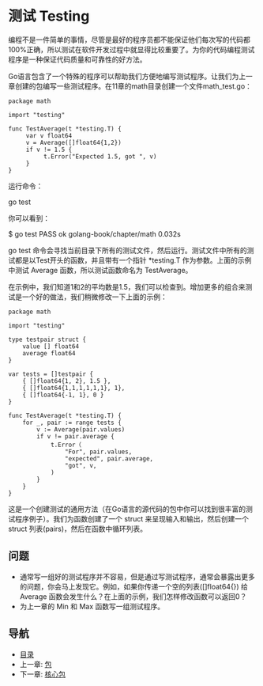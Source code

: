 # 测试 Testing

编程不是一件简单的事情，尽管是最好的程序员都不能保证他们每次写的代码都100%正确，所以测试在软件开发过程中就显得比较重要了。为你的代码编程测试程序是一种保证代码质量和可靠性的好方法。

Go语言包含了一个特殊的程序可以帮助我们方便地编写测试程序。让我们为上一章创建的包编写一些测试程序。在11章的math目录创建一个文件math_test.go：

	package math
	
	import "testing"
	
	func TestAverage(t *testing.T) {
	     var v float64
	     v = Average([]float64{1,2})
	     if v != 1.5 {
	          t.Error("Expected 1.5, got ", v)
	     }
	}

运行命令：

go test

你可以看到：

$ go test
PASS
ok          golang-book/chapter/math     0.032s

go test 命令会寻找当前目录下所有的测试文件，然后运行。测试文件中所有的测试都是以Test开头的函数，并且带有一个指针 *testing.T 作为参数。上面的示例中测试 Average 函数，所以测试函数命名为 TestAverage。

在示例中，我们知道1和2的平均数是1.5，我们可以检查到。增加更多的组合来测试是一个好的做法，我们稍微修改一下上面的示例：

	package math
	
	import "testing"
	
	type testpair struct {
		value [] float64
		average float64
	}
	
	var tests = []testpair {
		{ []float64{1, 2}, 1.5 },
		{ []float64{1,1,1,1,1,1}, 1},
		{ []float64{-1, 1}, 0 }
	}
	
	func TestAverage(t *testing.T) {
		for _, pair := range tests {
			v := Average(pair.values)
			if v != pair.average {
				t.Error（
					"For", pair.values,
					"expected", pair.average,
					"got", v,
				)
			}
		}
	}

这是一个创建测试的通用方法（在Go语言的源代码的包中你可以找到很丰富的测试程序例子）。我们为函数创建了一个 struct 来呈现输入和输出，然后创建一个 struct 列表(pairs)，然后在函数中循环列表。

## 问题
* 通常写一组好的测试程序并不容易，但是通过写测试程序，通常会暴露出更多的问题，你会马上发现它。例如，如果你传递一个空的列表([]float64{}) 给 Average 函数会发生什么？在上面的示例，我们怎样修改函数可以返回0？
* 为上一章的 Min 和 Max 函数写一组测试程序。

## 导航
* [目录](0.md)
* 上一章: [包](11.md)
* 下一章: [核心包](13.md)